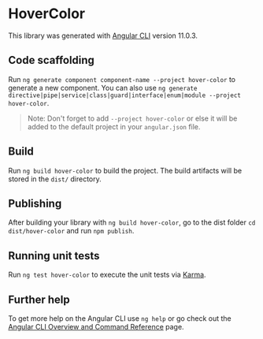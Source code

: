 # HoverColor

This library was generated with [Angular CLI](https://github.com/angular/angular-cli) version 11.0.3.

## Code scaffolding

Run `ng generate component component-name --project hover-color` to generate a new component. You can also use `ng generate directive|pipe|service|class|guard|interface|enum|module --project hover-color`.
> Note: Don't forget to add `--project hover-color` or else it will be added to the default project in your `angular.json` file. 

## Build

Run `ng build hover-color` to build the project. The build artifacts will be stored in the `dist/` directory.

## Publishing

After building your library with `ng build hover-color`, go to the dist folder `cd dist/hover-color` and run `npm publish`.

## Running unit tests

Run `ng test hover-color` to execute the unit tests via [Karma](https://karma-runner.github.io).

## Further help

To get more help on the Angular CLI use `ng help` or go check out the [Angular CLI Overview and Command Reference](https://angular.io/cli) page.
